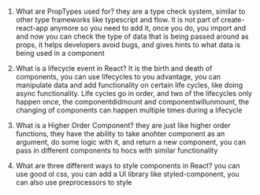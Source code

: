 
1. What are PropTypes used for?
  they are a type check system, similar to other type frameworks like typescript and flow. It is not part of create-react-app anymore so you need to add it, once you do, you import and and now you can check the type of data that is being passed around as props, it helps developers avoid bugs, and gives hints to what data is being used in a component


2. What is a lifecycle event in React?
  It is the birth and death of components, you can use lifecycles to you advantage, you can manipulate data and add functionality on certain life cycles, like doing async functionality. Life cycles go in order, and two of the lifecycles only happen once, the componentdidmount and componentwillunmount, the changing of components can happen multiple times during a lifecycle


3. What is a Higher Order Component?
  they are just like higher order functions, they have the ability to take anohter component as an argument, do some logic with it, and return a new component, you can pass in different components to hocs with similar functionality


4. What are three different ways to style components in React? 
  you can use good ol css, you can add a UI library like styled-component, you can also use preprocessors to style